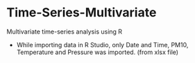 # Time-Series-Multivariate
Multivariate time-series analysis using R

* While importing data in R Studio, only Date and Time, PM10, Temperature and Pressure was imported. (from xlsx file)

